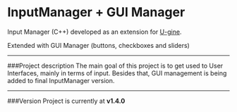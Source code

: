 # InputManager + GUI Manager
Input Manager (C++) developed as an extension for [U-gine](https://github.com/jjimenezg93/U-gine "U-gine").

Extended with GUI Manager (buttons, checkboxes and sliders)
___

###Project description
The main goal of this project is to get used to User Interfaces, mainly in terms of input. Besides that, GUI management is being added to final InputManager version.
___

###Version
Project is currently at **v1.4.0**
